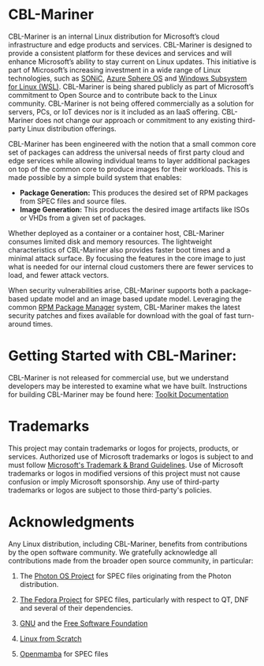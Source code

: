 # CBL-Mariner

CBL-Mariner is an internal Linux distribution for Microsoft’s cloud infrastructure and edge products and services. CBL-Mariner is designed to provide a consistent platform for these devices and services and will enhance Microsoft’s ability to stay current on Linux updates. This initiative is part of Microsoft’s increasing investment in a wide range of Linux technologies, such as [SONiC](https://azure.microsoft.com/en-us/blog/sonic-the-networking-switch-software-that-powers-the-microsoft-global-cloud/), [Azure Sphere OS](https://docs.microsoft.com/en-us/azure-sphere/product-overview/what-is-azure-sphere) and [Windows Subsystem for Linux (WSL)](https://docs.microsoft.com/en-us/windows/wsl/about). CBL-Mariner is being shared publicly as part of Microsoft’s commitment to Open Source and to contribute back to the Linux community. CBL-Mariner is not being offered commercially as a solution for servers, PCs, or IoT devices nor is it included as an IaaS offering. CBL-Mariner does not change our approach or commitment to any existing third-party Linux distribution offerings. 

CBL-Mariner has been engineered with the notion that a small common core set of packages can address the universal needs of first party cloud and edge services while allowing individual teams to layer additional packages on top of the common core to produce images for their workloads. This is made possible by a simple build system that enables:

- **Package Generation:** This produces the desired set of RPM packages from SPEC files and source files. 
- **Image Generation:** This produces the desired image artifacts like ISOs or VHDs from a given set of packages. 

Whether deployed as a container or a container host, CBL-Mariner consumes limited disk and memory resources. The lightweight characteristics of CBL-Mariner also provides faster boot times and a minimal attack surface. By focusing the features in the core image to just what is needed for our internal cloud customers there are fewer services to load, and fewer attack vectors. 

When security vulnerabilities arise, CBL-Mariner supports both a package-based update model and an image based update model.  Leveraging the common [RPM Package Manager](https://rpm.org/) system, CBL-Mariner makes the latest security patches and fixes available for download with the goal of fast turn-around times.   

# Getting Started with CBL-Mariner: 

CBL-Mariner is not released for commercial use, but we understand developers may be interested to examine what we have built.  Instructions for building CBL-Mariner may be found here: [Toolkit Documentation](./toolkit/README.md)

# Trademarks

This project may contain trademarks or logos for projects, products, or services. Authorized use of Microsoft trademarks or logos is subject to and must follow [Microsoft's Trademark & Brand Guidelines](https://www.microsoft.com/en-us/legal/intellectualproperty/trademarks/usage/general). Use of Microsoft trademarks or logos in modified versions of this project must not cause confusion or imply Microsoft sponsorship. Any use of third-party trademarks or logos are subject to those third-party's policies.

# Acknowledgments 

Any Linux distribution, including CBL-Mariner, benefits from contributions by the open software community. We gratefully acknowledge all contributions made from the broader open source community, in particular:

1) The [Photon OS Project](https://vmware.github.io/photon/) for SPEC files originating from the Photon distribution.   

2) [The Fedora Project](https://start.fedoraproject.org/) for SPEC files, particularly with respect to QT, DNF and several of their dependencies. 

3) [GNU](https://www.gnu.org/) and the [Free Software Foundation](https://www.fsf.org/)

4) [Linux from Scratch](http://www.linuxfromscratch.org)

5) [Openmamba](https://openmamba.org/en/) for SPEC files
